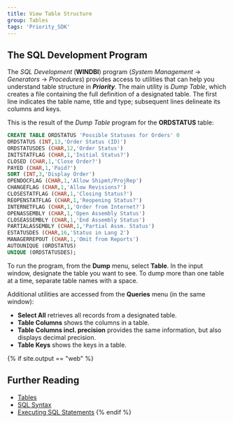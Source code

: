 ```yaml
---
title: View Table Structure
group: Tables
tags: 'Priority_SDK'
---
```


## The SQL Development Program 

The *SQL Development* (**WINDBI**) program (*System Management* →
*Generators* → *Procedures*) provides access to utilities that can help
you understand table structure in ***Priority***. The main utility is
*Dump Table*, which creates a file containing the full definition of a
designated table. The first line indicates the table name, title and
type; subsequent lines delineate its columns and keys.

This is the result of the *Dump Table* program for the **ORDSTATUS**
table:

```sql
CREATE TABLE ORDSTATUS 'Possible Statuses for Orders' 0
ORDSTATUS (INT,13,'Order Status (ID)')
ORDSTATUSDES (CHAR,12,'Order Status')
INITSTATFLAG (CHAR,1,'Initial Status?')
CLOSED (CHAR,1,'Close Order?')
PAYED (CHAR,1,'Paid?')
SORT (INT,3,'Display Order')
OPENDOCFLAG (CHAR,1,'Allow Shipmt/ProjRep')
CHANGEFLAG (CHAR,1,'Allow Revisions?')
CLOSESTATFLAG (CHAR,1,'Closing Status?')
REOPENSTATFLAG (CHAR,1,'Reopening Status?')
INTERNETFLAG (CHAR,1,'Order from Internet?')
OPENASSEMBLY (CHAR,1,'Open Assembly Status')
CLOSEASSEMBLY (CHAR,1,'End Assembly Status')
PARTIALASSEMBLY (CHAR,1,'Partial Assm. Status')
ESTATUSDES (CHAR,16,'Status in Lang 2')
MANAGERREPOUT (CHAR,1,'Omit from Reports')
AUTOUNIQUE (ORDSTATUS)
UNIQUE (ORDSTATUSDES);
```

To run the program, from the **Dump** menu, select **Table**. In the
input window, designate the table you want to see. To dump more than one
table at a time, separate table names with a space.

Additional utilities are accessed from the **Queries** menu (in the same
window):

-   **Select All** retrieves all records from a designated table.
-   **Table Columns** shows the columns in a table.
-   **Table Columns incl. precision** provides the same information, but
    also displays decimal precision.
-   **Table Keys** shows the keys in a table.

{% if site.output == "web" %}
## Further Reading 

-   [Tables](Tables )
-   [SQL Syntax](SQL-Syntax )
-   [Executing SQL Statements](Executing-SQL-Statements )
{% endif %}